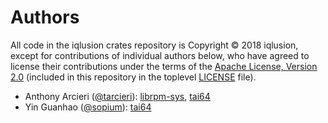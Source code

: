 # Authors

All code in the iqlusion crates repository is Copyright © 2018 iqlusion, except
for contributions of individual authors below, who have agreed to license their
contributions under the terms of the [Apache License, Version 2.0]
(included in this repository in the toplevel [LICENSE] file).

[Apache License, Version 2.0]: https://www.apache.org/licenses/LICENSE-2.0
[LICENSE]: https://github.com/iqlusion-io/crates/blob/master/LICENSE

* Anthony Arcieri ([@tarcieri](https://github.com/tarcieri)): [librpm-sys], [tai64]
* Yin Guanhao ([@sopium](https://github.com/sopium)): [tai64]

[librpm-sys]: https://github.com/iqlusion-io/crates/tree/master/librpm-sys
[tai64]: https://github.com/iqlusion-io/crates/tree/master/tai64
